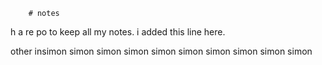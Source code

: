         # notes
h       a re    po to keep all my notes. i added this line here.

other insimon simon simon simon simon simon simon simon simon simon 